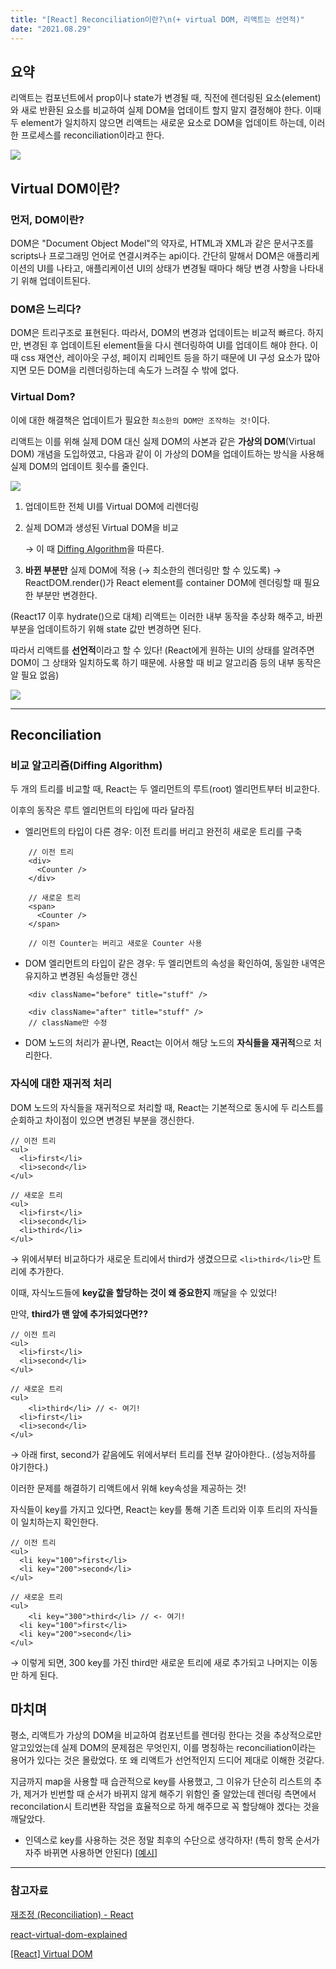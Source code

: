 ```yaml
---
title: "[React] Reconciliation이란?\n(+ virtual DOM, 리액트는 선언적)"
date: "2021.08.29"
---
```


## 요약

리액트는 컴포넌트에서 prop이나 state가 변경될 때, 직전에 렌더링된 요소(element)와 새로 반환된 요소를 비교하여 실제 DOM을 업데이트 할지 말지 결정해야 한다. 이때 두 element가 일치하지 않으면 리액트는 새로운 요소로 DOM을 업데이트 하는데, 이러한 프로세스를 reconciliation이라고 한다.

![](https://images.velog.io/images/syoung125/post/feceb168-5c24-45dd-8db5-08c839234bd4/image.png)

## Virtual DOM이란?

### 먼저, DOM이란?

DOM은 "Document Object Model"의 약자로, HTML과 XML과 같은 문서구조를 scripts나 프로그래밍 언어로 연결시켜주는 api이다. 간단히 말해서 DOM은 애플리케이션의 UI를 나타고, 애플리케이션 UI의 상태가 변경될 때마다 해당 변경 사항을 나타내기 위해 업데이트된다.

### DOM은 느리다?

DOM은 트리구조로 표현된다. 따라서, DOM의 변경과 업데이트는 비교적 빠르다. 하지만, 변경된 후 업데이트된 element들을 다시 렌더링하여 UI를 업데이트 해야 한다. 이 때 css 재연산, 레이아웃 구성, 페이지 리페인트 등을 하기 때문에 UI 구성 요소가 많아지면 모든 DOM을 리렌더링하는데 속도가 느려질 수 밖에 없다.

### Virtual Dom?

이에 대한 해결책은 업데이트가 필요한 `최소한의 DOM만 조작하는 것!`이다.

리액트는 이를 위해 실제 DOM 대신 실제 DOM의 사본과 같은 **가상의 DOM**(Virtual DOM) 개념을 도입하였고, 다음과 같이 이 가상의 DOM을 업데이트하는 방식을 사용해 실제 DOM의 업데이트 횟수를 줄인다.

![](https://images.velog.io/images/syoung125/post/59d5c934-f5ce-4d9a-9162-9bf5e4df5df1/image.png)

1. 업데이트한 전체 UI를 Virtual DOM에 리렌더링
2. 실제 DOM과 생성된 Virtual DOM을 비교

   → 이 때 [Diffing Algorithm](https://ko.reactjs.org/docs/reconciliation.html#the-diffing-algorithm)을 따른다.

3. **바뀐 부분만** 실제 DOM에 적용 (→ 최소한의 렌더링만 할 수 있도록)
   → ReactDOM.render()가 React element를 container DOM에 렌더링할 때 필요한 부분만 변경한다.

(React17 이후 hydrate()으로 대체)
리액트는 이러한 내부 동작을 추상화 해주고, 바뀐 부분을 업데이트하기 위해 state 값만 변경하면 된다.

따라서 리액트를 **선언적**이라고 할 수 있다! (React에게 원하는 UI의 상태를 알려주면 DOM이 그 상태와 일치하도록 하기 때문에. 사용할 때 비교 알고리즘 등의 내부 동작은 알 필요 없음)

![](https://images.velog.io/images/syoung125/post/d6eb00c4-0355-41ad-843f-d09400921728/image.png)

---

## Reconciliation

### 비교 알고리즘(Diffing Algorithm)

두 개의 트리를 비교할 때, React는 두 엘리먼트의 루트(root) 엘리먼트부터 비교한다.

이후의 동작은 루트 엘리먼트의 타입에 따라 달라짐

- 엘리먼트의 타입이 다른 경우: 이전 트리를 버리고 완전히 새로운 트리를 구축

```tsx
    // 이전 트리
    <div>
      <Counter />
    </div>

    // 새로운 트리
    <span>
      <Counter />
    </span>

    // 이전 Counter는 버리고 새로운 Counter 사용
```

- DOM 엘리먼트의 타입이 같은 경우: 두 엘리먼트의 속성을 확인하여, 동일한 내역은 유지하고 변경된 속성들만 갱신

```tsx
    <div className="before" title="stuff" />

    <div className="after" title="stuff" />
    // className만 수정
```

- DOM 노드의 처리가 끝나면, React는 이어서 해당 노드의 **자식들을 재귀적**으로 처리한다.

### 자식에 대한 재귀적 처리

DOM 노드의 자식들을 재귀적으로 처리할 때, React는 기본적으로 동시에 두 리스트를 순회하고 차이점이 있으면 변경된 부분을 갱신한다.

```tsx
// 이전 트리
<ul>
  <li>first</li>
  <li>second</li>
</ul>

// 새로운 트리
<ul>
  <li>first</li>
  <li>second</li>
  <li>third</li>
</ul>
```

→ 위에서부터 비교하다가 새로운 트리에서 third가 생겼으므로 `<li>third</li>`만 트리에 추가한다.

이때, 자식노드들에 **key값을 할당하는 것이 왜 중요한지** 깨달을 수 있었다!

만약, **third가 맨 앞에 추가되었다면??**

```tsx
// 이전 트리
<ul>
  <li>first</li>
  <li>second</li>
</ul>

// 새로운 트리
<ul>
	<li>third</li> // <- 여기!
  <li>first</li>
  <li>second</li>
</ul>
```

→ 아래 first, second가 같음에도 위에서부터 트리를 전부 갈아야한다.. (성능저하를 야기한다.)

이러한 문제를 해결하기 리액트에서 위해 key속성을 제공하는 것!

자식들이 key를 가지고 있다면, React는 key를 통해 기존 트리와 이후 트리의 자식들이 일치하는지 확인한다.

```tsx
// 이전 트리
<ul>
  <li key="100">first</li>
  <li key="200">second</li>
</ul>

// 새로운 트리
<ul>
	<li key="300">third</li> // <- 여기!
  <li key="100">first</li>
  <li key="200">second</li>
</ul>
```

→ 이렇게 되면, 300 key를 가진 third만 새로운 트리에 새로 추가되고 나머지는 이동만 하게 된다.

## 마치며

평소, 리액트가 가상의 DOM을 비교하여 컴포넌트를 렌더링 한다는 것을 추상적으로만 알고있었는데 실제 DOM의 문제점은 무엇인지, 이를 명칭하는 reconciliation이라는 용어가 있다는 것은 몰랐었다. 또 왜 리액트가 선언적인지 드디어 제대로 이해한 것같다.

지금까지 map을 사용할 때 습관적으로 key를 사용했고, 그 이유가 단순히 리스트의 추가, 제거가 빈번할 때 순서가 바뀌지 않게 해주기 위함인 줄 알았는데 렌더링 측면에서 reconcilation시 트리변환 작업을 효율적으로 하게 해주므로 꼭 할당해야 겠다는 것을 깨달았다.

- 인덱스로 key를 사용하는 것은 정말 최후의 수단으로 생각하자! (특히 항목 순서가 자주 바뀌면 사용하면 안된다) [[예시](https://codepen.io/pen?editors=0010)]

---

### 참고자료

[재조정 (Reconciliation) - React](https://ko.reactjs.org/docs/reconciliation.html)

[react-virtual-dom-explained](https://programmingwithmosh.com/react/react-virtual-dom-explained/)

[[React] Virtual DOM](https://brunch.co.kr/@eight-two-five/14)

